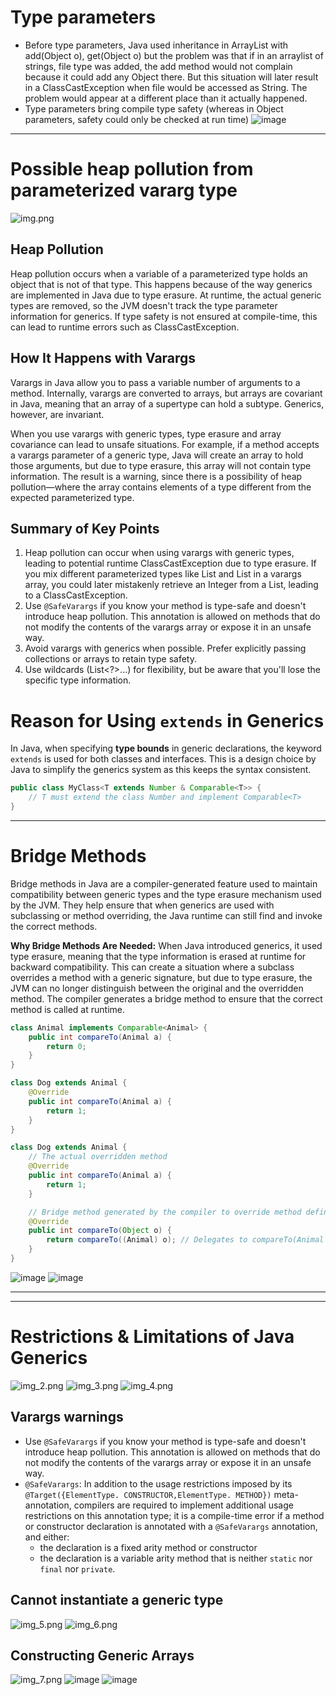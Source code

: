 # Type parameters
- Before type parameters, Java used inheritance in ArrayList with add(Object o), get(Object o) but the problem was that 
if in an arraylist of strings, file type was added, the add method would not complain because it could add any Object there. 
But this situation will later result in a ClassCastException when file would be accessed as String. 
The problem would appear at a different place than it actually happened.
- Type parameters bring compile type safety (whereas in Object parameters, safety could only be checked at run time)
![image](https://github.com/user-attachments/assets/f1360063-bddd-43f8-ac54-6e93e12aca02)

------------------------------------------------------------------------------------------------------------------

# Possible heap pollution from parameterized vararg type
  ![img.png](img.png)

## Heap Pollution
Heap pollution occurs when a variable of a parameterized type holds an object that is not of that type. This happens because of the way generics are implemented in Java due to type erasure. At runtime, the actual generic types are removed, so the JVM doesn't track the type parameter information for generics. If type safety is not ensured at compile-time, this can lead to runtime errors such as ClassCastException.

## How It Happens with Varargs
Varargs in Java allow you to pass a variable number of arguments to a method. Internally, varargs are converted to arrays, but arrays are covariant in Java, meaning that an array of a supertype can hold a subtype. Generics, however, are invariant.

When you use varargs with generic types, type erasure and array covariance can lead to unsafe situations.
For example, if a method accepts a varargs parameter of a generic type, Java will create an array to hold those arguments, but due to type erasure, this array will not contain type information. The result is a warning, since there is a possibility of heap pollution—where the array contains elements of a type different from the expected parameterized type.

## Summary of Key Points
1. Heap pollution can occur when using varargs with generic types, leading to potential runtime ClassCastException due to type erasure. If you mix different parameterized types like List<String> and List<Integer> in a varargs array, you could later mistakenly retrieve an Integer from a List<String>, leading to a ClassCastException.
2. Use `@SafeVarargs` if you know your method is type-safe and doesn't introduce heap pollution. This annotation is allowed on methods that do not modify the contents of the varargs array or expose it in an unsafe way.
3. Avoid varargs with generics when possible. Prefer explicitly passing collections or arrays to retain type safety.
4. Use wildcards (List<?>...) for flexibility, but be aware that you'll lose the specific type information.

# Reason for Using `extends` in Generics
  In Java, when specifying **type bounds** in generic declarations, the keyword `extends` is used for both classes and interfaces. This is a design choice by Java to simplify the generics system as this keeps the syntax consistent.
```java
public class MyClass<T extends Number & Comparable<T>> {
    // T must extend the class Number and implement Comparable<T>
}
```
------------------------------------------------------------------------------------------------------------------
# Bridge Methods
  Bridge methods in Java are a compiler-generated feature used to maintain compatibility between generic types and the type erasure mechanism used by the JVM. They help ensure that when generics are used with subclassing or method overriding, the Java runtime can still find and invoke the correct methods.

**Why Bridge Methods Are Needed:**
When Java introduced generics, it used type erasure, meaning that the type information is erased at runtime for backward compatibility. This can create a situation where a subclass overrides a method with a generic signature, but due to type erasure, the JVM can no longer distinguish between the original and the overridden method. The compiler generates a bridge method to ensure that the correct method is called at runtime.

```java
class Animal implements Comparable<Animal> {
    public int compareTo(Animal a) {
        return 0;
    }
}

class Dog extends Animal {
    @Override
    public int compareTo(Animal a) {
        return 1;
    }
}
```

```java
class Dog extends Animal {
    // The actual overridden method
    @Override
    public int compareTo(Animal a) {
        return 1;
    }

    // Bridge method generated by the compiler to override method defined in Animal
    @Override
    public int compareTo(Object o) {
        return compareTo((Animal) o); // Delegates to compareTo(Animal a)
    }
}
```

![image](https://github.com/user-attachments/assets/b1cbabbd-edbc-4432-9e8d-d7025f039602)
![image](https://github.com/user-attachments/assets/6eeaa534-e462-4a46-a26b-e8621ee637ab)

------------------------------------------------------------------------------------------------------------------
------------------------------------------------------------------------------------------------------------------

# Restrictions & Limitations of Java Generics
![img_2.png](img_2.png)
![img_3.png](img_3.png)
![img_4.png](img_4.png)

## Varargs warnings 
* Use `@SafeVarargs` if you know your method is type-safe and doesn't introduce heap pollution. This annotation is allowed on methods that do not modify the contents of the varargs array or expose it in an unsafe way.
* `@SafeVarargs`: In addition to the usage restrictions imposed by its `@Target({ElementType. CONSTRUCTOR,ElementType. METHOD})` meta-annotation, compilers are required to implement additional usage restrictions on this annotation type; it is a compile-time error if a method or constructor declaration is annotated with a `@SafeVarargs` annotation, and either:
  * the declaration is a fixed arity method or constructor
  * the declaration is a variable arity method that is neither `static` nor `final` nor `private`.

## Cannot instantiate a generic type
![img_5.png](img_5.png)
![img_6.png](img_6.png)

## Constructing Generic Arrays
![img_7.png](img_7.png)
![image](https://github.com/user-attachments/assets/6289e027-d33a-44d6-9397-1a168bfd83a1)
![image](https://github.com/user-attachments/assets/742bacca-1cf2-453c-b502-bce49c01a3f9)







